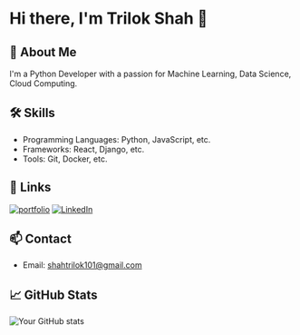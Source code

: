 # Hi there, I'm Trilok Shah 👋

## 🚀 About Me
I'm a Python Developer with a passion for Machine Learning, Data Science, Cloud Computing.

## 🛠 Skills
- Programming Languages: Python, JavaScript, etc.
- Frameworks: React, Django, etc.
- Tools: Git, Docker, etc.

## 🔗 Links
[![portfolio](https://img.shields.io/badge/my_portfolio-000?style=for-the-badge&logo=ko-fi&logoColor=white)](https://your-portfolio-link.com)
[![LinkedIn](https://img.shields.io/badge/linkedin-0A66C2?style=for-the-badge&logo=linkedin&logoColor=white)](https://linkedin.com/in/trilok-shah)

## 📫 Contact
- Email: [shahtrilok101@gmail.com](mailto:shahtrilok101@gmail.com)

## 📈 GitHub Stats
![Your GitHub stats](https://github-readme-stats.vercel.app/api?username=your-username&show_icons=true&theme=radical)
